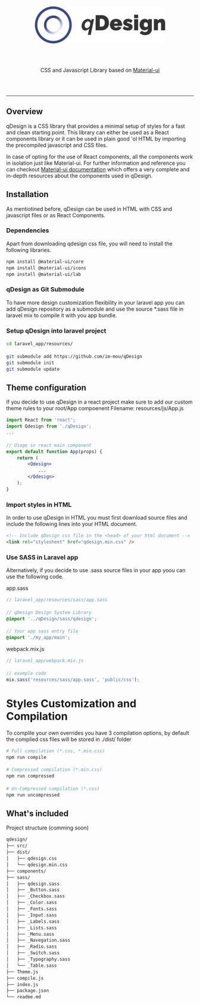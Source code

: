 <p align="center" style="margin:60px">
    <!-- <img src="https://github.com/im-mou/qDesign/blob/master/resources/js/static/images/logo-xl-hollow.png" alt="qDesign Design System" width="500"/> -->
    <img src=".github/assets/qdesign-logo.png" alt="qDesign Design System" width="350"/>
</p>

<p align="center" style="margin:60px">
    CSS and Javascript Library based on <a href="https://material-ui.com/">Material-ui</a>
</p>

<hr />

## Overview

qDesign is a CSS library that provides a minimal setup of
styles for a fast and clean starting point. This library can
either be used as a React components library or it can be
used in plain good 'ol HTML by importing the precompiled
javascript and CSS files.

In case of opting for the use of React components, all the components work in isolation just like Material-ui. For further information and reference you can checkout [Material-ui documentation](https://material-ui.com/) which offers a very complete and in-depth resources about the components used in qDesign.

## Installation

As mentiotined before, qDesign can be used in HTML with CSS and javascript files or as React Components.

### Dependencies

Apart from downloading qdesign css file, you will need to install the following libraries.

```bash
npm install @material-ui/core
npm install @material-ui/icons
npm install @material-ui/lab
```

### qDesign as Git Submodule
To have more design customization flexibility in your laravel app you can add qDesign repository as a submodule and use the source *.sass file in laravel mix to compile it with you app bundle.

### Setup qDesign into laravel project
```bash
cd laravel_app/resources/

git submodule add https://github.com/im-mou/qDesign
git submodule init
git submodule update
```

## Theme configuration
If you decide to use qDesign in a react project make sure to add our custom theme rules to your root/App compoenent
Filename: resources/js/App.js
```jsx
import React from 'react';
import Qdesign from './qDesign';
...

// Usage in react main component
export default function App(props) {
    return (
        <Qdesign>
            ...
        </Qdesign>
    );
}
```

### Import styles in HTML

In order to use qDesign in HTML you must first download source files and include the following lines into your HTML document.

```html
<!-- Include qDesign css file in the <head> of your html document -->
<link rel="stylesheet" href="qdesign.min.css" />
```

### Use SASS in Laravel app
Alternatively, if you decide to use .sass source files in your app yoou can use the following code.

app.sass
```scss
// laravel_app/resources/sass/app.sass

// qDesign Design System Library
@import '../qDesign/sass/qdesign';

// Your app sass entry file
@import './my_app/main';
```
webpack.mix.js
```javascript
// laravel_app/webpack.mix.js

// example code
mix.sass('resources/sass/app.sass', 'public/css');
```

# Styles Customization and Compilation

To complile your own overrides you have 3 compilation options, by default the complied css files will be stored in ./dist/ folder

```bash
# Full compilation (*.css, *.min.css)
npm run compile

# Compressed compilation (*.min.css)
npm run compressed

# Un-Compressed compilation (*.css)
npm run uncompressed
```

## What's included
Project structure (comming soon)

```txt
qdesign/
├── src/
├── dist/
│   ├── qdesign.css
│   └── qdesign.min.css
├── components/
├── sass/
│   ├── qdesign.sass
│   ├── _Button.sass
│   ├── _Checkbox.sass
│   ├── _Color.sass
│   ├── _Fonts.sass
│   ├── _Input.sass
│   ├── _Labels.sass
│   ├── _Lists.sass
│   ├── _Menu.sass
│   ├── _Navegation.sass
│   ├── _Radio.sass
│   ├── _Switch.sass
│   ├── _Typography.sass
│   └── _Table.sass
├── Theme.js
├── compile.js
├── index.js
├── package.json
└── readme.md
```
